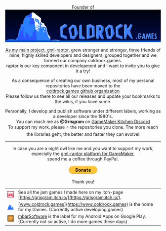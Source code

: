 <p align="center">
  Founder of<br/>
  <a href="https://www.coldrock.games" target="_blank"><img src="https://github.com/Grisgram/Grisgram/blob/main/images/coldrock_banner.png" />
</p>
<p align="center">
As my main project, <a href="https://github.com/Grisgram/gml-raptor">gml-raptor</a>, grew stronger and stronger, three friends of mine, highly skilled developers and designers, grouped together and we formed our company coldrock.games.<br/>
raptor is our key component in development and I want to invite you to give it a try!
</p>
<p align="center">
As a consequence of creating our own business, most of my personal repositories have been moved to the<br/><a href="https://github.com/coldrockgames">coldrock.games github organization</a><br/>
Please follow us there to see all our releases and update your bookmarks to the wikis, if you have some.
</p>
<p align="center">
Personally, I develop and publish software under different labels, working as a developer since the 1980's.<br>You can reach me as <strong>@Grisgram</strong> on <a href="https://discord.gg/8krYCqr">GameMaker Kitchen Discord</a><br/>To support my work, please ⭐ the repositories you clone. The more reach the libraries geht, the better and faster they can evolve!
</p><hr/><p align="center">
In case you are a night owl like me and you want to support my work, especially the <a href="https://github.com/Grisgram/gml-raptor">gml-raptor platform for GameMaker</a>,<br/>spend me a coffee through PayPal. <p align="center"><a href="https://www.paypal.com/donate/?hosted_button_id=PL8VA5UFCPMK6" target="_blank"><img src="https://github.com/Grisgram/Grisgram/blob/main/images/paypal_donate.gif" /></a></p><p align="center">Thank you!</p>
</p>

| | |
|-----------------------------------------------------------------------------------------------------------------------------------------------------------------------------------------------------------------------------|-------------------------------------------------------------------------------------------------------|
| ![itch48](https://github.com/Grisgram/Grisgram/blob/main/images/itch48.png) | See all the jam games I made here on my itch-page [https://grisgram.itch.io/](https://grisgram.itch.io/).
| ![coldrock favicon48](https://github.com/Grisgram/Grisgram/blob/main/images/coldrock_favicon48.png) | [www.coldrock.games](https://www.coldrock.games) is the home for my Games. (Currently active developing games)|
| ![mbar logo](https://github.com/Grisgram/Grisgram/blob/main/images/mbar_m.png) | [mbarSoftware](https://play.google.com/store/apps/dev?id=8162011393461804761) is the label for my Android Apps on Google Play. (Currently not so active, I do more games these days)|
<!--
![Anurag's GitHub stats](https://github-readme-stats.vercel.app/api?username=grisgram&show_icons=true&theme=radical)
-->


<!--
**Grisgram/Grisgram** is a ✨ _special_ ✨ repository because its `README.md` (this file) appears on your GitHub profile.

Here are some ideas to get you started:

- 🔭 I’m currently working on ...
- 🌱 I’m currently learning ...
- 👯 I’m looking to collaborate on ...
- 🤔 I’m looking for help with ...
- 💬 Ask me about ...
- 📫 How to reach me: ...
- 😄 Pronouns: ...
- ⚡ Fun fact: ...
-->
